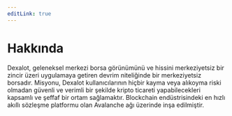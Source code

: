 ```yaml
---
editLink: true
---
```

# Hakkında

Dexalot, geleneksel merkezi borsa görünümünü ve hissini merkeziyetsiz bir zincir üzeri uygulamaya getiren devrim niteliğinde bir merkeziyetsiz borsadır. Misyonu, Dexalot kullanıcılarının hiçbir kayma veya alıkoyma riski olmadan güvenli ve verimli bir şekilde kripto ticareti yapabilecekleri kapsamlı ve şeffaf bir ortam sağlamaktır. Blockchain endüstrisindeki en hızlı akıllı sözleşme platformu olan Avalanche ağı üzerinde inşa edilmiştir.
